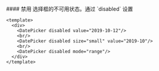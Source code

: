 <cn>
#### 禁用
选择框的不可用状态。通过 `disabled` 设置
</cn>

```vue
<template>
  <div>
    <DatePicker disabled value="2019-10-12"/>
    <br/>
    <DatePicker disabled size="small" value="2019-10"/>
    <br/>
    <DatePicker disabled mode="range"/>
  </div>
</template>
```